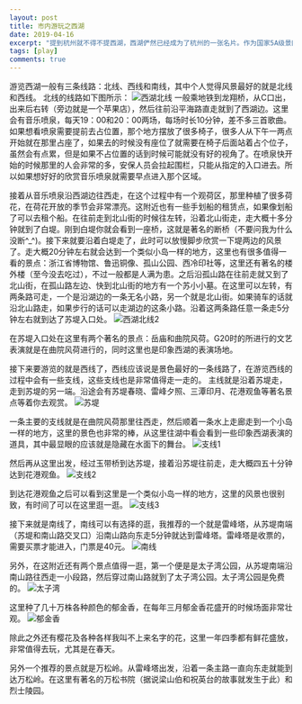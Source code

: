 ```yaml
---
layout: post
title: 市内游玩之西湖
date: 2019-04-16
excerpt: "提到杭州就不得不提西湖，西湖俨然已经成为了杭州的一张名片。作为国家5A级景区，西湖具有山水画般的宜人风景，同时众多文学家和一些民间故事的加持让西湖显得更加的迷人。西湖是来杭州游玩的人必定不会错过的地点。"
tags: [play]
comments: true
---
```


游览西湖一般有三条线路：北线、西线和南线，其中个人觉得风景最好的就是北线和西线。
北线的线路如下图所示：
![西湖北线]({{site.url}}/assets/img/xihubeixian.png)
一般乘地铁到龙翔桥，从C口出，出来后右转（旁边就是一个苹果店），然后往前沿平海路直走就到了西湖边。这里会有音乐喷泉，每天19：00和20：00两场，每场时长10分钟，差不多三首歌曲。如果想看喷泉需要提前去占位置，那个地方摆放了很多椅子，很多人从下午一两点开始就在那里占座了，如果去的时候没有座位了就需要在椅子后面站着占个位子，虽然会有点累，但是如果不占位置的话到时候可能就没有好的视角了。在喷泉快开始的时候那里的人会非常的多，安保人员会拉起围栏，只能从指定的入口进去。所以如果想好好的欣赏音乐喷泉就需要早点进入那个区域。

接着从音乐喷泉沿西湖边往西走，在这个过程中有一个观荷区，那里种植了很多荷花，在荷花开放的季节会非常漂亮。这附近也有一些手划船的租赁点，如果像划船了可以去租个船。在往前走到北山街的时候往左转，沿着北山街走，走大概十多分钟就到了白堤。刚到白堤你就会看到一座桥，这就是著名的断桥（不要问我为什么没断^_^)。接下来就要沿着白堤走了，此时可以放慢脚步欣赏一下堤两边的风景了。走大概20分钟左右就会达到一个类似小岛一样的地方，这里也有很多值得一看的景点：浙江省博物馆、鲁迅铜像、孤山公园、西冷印社等，这里还有著名的楼外楼（至今没去吃过），不过一般都是人满为患。之后沿孤山路在往前走就又到了北山街，在孤山路左边、快到北山街的地方有一个苏小小墓。在这里可以左转，有两条路可走，一个是沿湖边的一条无名小路，另一个就是北山街。如果骑车的话就沿北山路走，如果步行的话可以走湖边的这条小路。沿着这两条路任意一条走5分钟左右就到达了苏堤入口处。
![西湖北线2]({{site.url}}/assets/img/xihubeixian2.png)

在苏堤入口处在这里有两个著名的景点：岳庙和曲院风荷。G20时的所进行的文艺表演就是在曲院风荷进行的，同时这里也是印象西湖的表演场地。

接下来要游览的就是西线了，西线应该说是景色最好的一条线路了，在游览西线的过程中会有一些支线，这些支线也是非常值得走一走的。
主线就是沿着苏堤走，走到苏堤的另一端。沿途会有苏堤春晓、雷峰夕照、三潭印月、花港观鱼等著名景点等着你去观赏。
![苏堤]({{site.url}}/assets/img/sudi.png)

一条主要的支线就是在曲院风荷那里往西走，然后顺着一条水上走廊走到一个小岛一样的地方，这里的景色也非常的棒，从这里往湖中看会看到一些印象西湖表演的道具，其中最显眼的应该就是隐藏在水面下的舞台。
![支线1]({{site.url}}/assets/img/zhixian1.png)

然后再从这里出发，经过玉带桥到达苏堤，接着沿苏堤往前走，走大概四五十分钟达到花港观鱼。
![支线2]({{site.url}}/assets/img/zhixian2.png)

到达花港观鱼之后可以看到这里是一个类似小岛一样的地方，这里的风景也很别致，有时间了可以在这里逛一逛。
![支线3]({{site.url}}/assets/img/zhixian3.png)

接下来就是南线了，南线可以有选择的逛，我推荐的一个就是雷峰塔，从苏堤南端（苏堤和南山路交叉口）沿南山路向东走5分钟就达到雷峰塔。雷峰塔是收票的，需要买票才能进入，门票是40元。
![南线]({{site.url}}/assets/img/nanxian1.png)

另外，在这附近还有两个景点值得一逛，第一个便是是太子湾公园，从苏堤南端沿南山路往西走一小段路，然后穿过南山路就到了太子湾公园。太子湾公园是免费的。
![太子湾]({{site.url}}/assets/img/taiziwan1.png)

这里种了几十万株各种颜色的郁金香，在每年三月郁金香花盛开的时候场面非常壮观。
![郁金香]({{site.url}}/assets/img/yujinxiang.jpg)

除此之外还有樱花及各种各样我叫不上来名字的花，这里一年四季都有鲜花盛放，非常值得去玩，尤其是在春天。

另外一个推荐的景点就是万松岭。从雷峰塔出发，沿着一条主路一直向东走就能到达万松岭。在这里有著名的万松书院（据说梁山伯和祝英台的故事就发生于此）和烈士陵园。